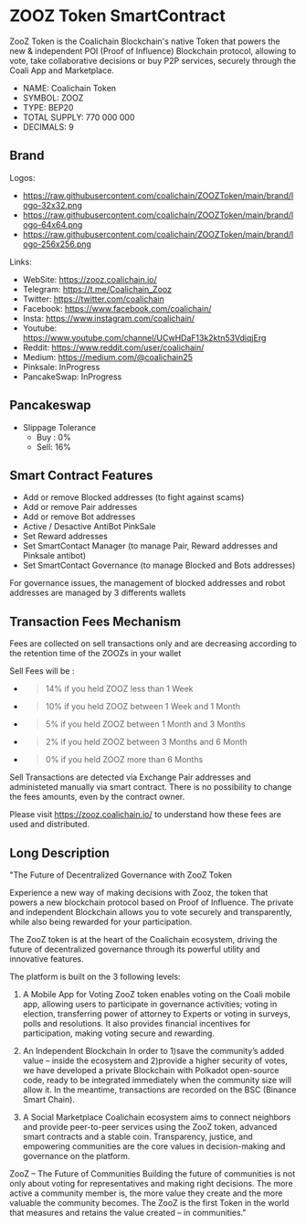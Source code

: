 # ZOOZ Token SmartContract

ZooZ Token is the Coalichain Blockchain's native Token that powers the new & independent POI (Proof of Influence) Blockchain protocol, allowing to vote, take collaborative decisions or buy P2P services, securely through the Coali App and Marketplace.

- NAME: Coalichain Token
- SYMBOL: ZOOZ
- TYPE: BEP20
- TOTAL SUPPLY: 770 000 000
- DECIMALS: 9

## Brand

Logos:
- https://raw.githubusercontent.com/coalichain/ZOOZToken/main/brand/logo-32x32.png
- https://raw.githubusercontent.com/coalichain/ZOOZToken/main/brand/logo-64x64.png
- https://raw.githubusercontent.com/coalichain/ZOOZToken/main/brand/logo-256x256.png

Links: 
- WebSite: https://zooz.coalichain.io/
- Telegram: https://t.me/Coalichain_Zooz
- Twitter: https://twitter.com/coalichain
- Facebook: https://www.facebook.com/coalichain/
- Insta: https://www.instagram.com/coalichain/
- Youtube: https://www.youtube.com/channel/UCwHDaF13k2ktn53VdiqjErg
- Reddit: https://www.reddit.com/user/coalichain/
- Medium: https://medium.com/@coalichain25
- Pinksale: InProgress
- PancakeSwap: InProgress

## Pancakeswap
- Slippage Tolerance
  - Buy : 0%
  - Sell: 16%

## Smart Contract Features
- Add or remove Blocked addresses (to fight against scams)
- Add or remove Pair addresses
- Add or remove Bot addresses
- Active / Desactive AntiBot PinkSale
- Set Reward addresses
- Set SmartContact Manager (to manage Pair, Reward addresses and Pinksale antibot)
- Set SmartContact Governance (to manage Blocked and Bots addresses)

For governance issues, the management of blocked addresses and robot addresses are managed by 3 differents wallets

## Transaction Fees Mechanism
Fees are collected on sell transactions only and are decreasing according to the retention time of the ZOOZs in your wallet

Sell Fees will be :
- > 14% if you held ZOOZ less than 1 Week
- > 10% if you held ZOOZ between 1 Week and 1 Month
- > 5% if you held ZOOZ between 1 Month and 3 Months
- > 2% if you held ZOOZ between 3 Months and 6 Month
- > 0% if you held ZOOZ more than 6 Months

Sell Transactions are detected via Exchange Pair addresses and administeted manually via smart contract.
There is no possibility to change the fees amounts, even by the contract owner.

Please visit https://zooz.coalichain.io/ to understand how these fees are used and distributed.

## Long Description 

"The Future of Decentralized Governance with ZooZ Token

Experience a new way of making decisions with Zooz, the token that powers a new blockchain protocol based on Proof of Influence. The private and independent Blockchain allows you to vote securely and transparently, while also being rewarded for your participation. 

The ZooZ token is at the heart of the Coalichain ecosystem, driving the future of decentralized governance through its powerful utility and innovative features. 

The platform is built on the 3 following levels:

1) A Mobile App for Voting
ZooZ token enables voting on the Coali mobile app, allowing users to participate in governance activities; voting in election, transferring power of attorney to Experts or voting in surveys, polls and resolutions. It also provides financial incentives for participation, making voting secure and rewarding.

2) An Independent Blockchain
In order to 1)save the community’s added value – inside the ecosystem and 2)provide a higher security of votes, we have developed a private Blockchain with Polkadot open-source code, ready to be integrated immediately when the community size will allow it. In the meantime, transactions are recorded on the BSC (Binance Smart Chain).

3) A Social Marketplace
Coalichain ecosystem aims to connect neighbors and provide peer-to-peer services using the ZooZ token, advanced smart contracts and a stable coin. Transparency, justice, and empowering communities are the core values in decision-making and governance on the platform.

ZooZ – The Future of Communities
Building the future of communities is not only about voting for representatives and making right decisions. The more active a community member is, the more value they create and the more valuable the community becomes. The ZooZ is the first Token in the world that measures and retains the value created – in communities."
